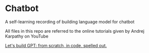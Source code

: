 # Chatbot

A self-learning recording of building language model for chatbot

All files in this repo are referred to the online tutorials given by Andrej Karpathy on YouTube

[Let's build GPT: from scratch, in code, spelled out.](https://www.youtube.com/watch?v=kCc8FmEb1nY)
